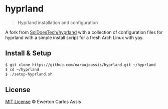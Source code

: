 # hyprland

> Hyprland installation and configuration

A fork from [SolDoesTech/hyprland](https://github.com/SolDoesTech/hyprland)
with a collection of configuration files for hyprland with a simple install
script for a fresh Arch Linux with yay.

## Install & Setup

```sh
$ git clone https://github.com/earaujoassis/hyprland.git ~/hyprland
$ cd ~/hyprland
$ ./setup-hyprland.sh
```

## License

[MIT License](http://earaujoassis.mit-license.org/) &copy; Ewerton Carlos Assis
